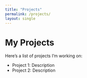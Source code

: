 ```yaml
---
title: "Projects"
permalink: /projects/
layout: single
---
```

# My Projects

Here’s a list of projects I’m working on:

- Project 1: Description
- Project 2: Description